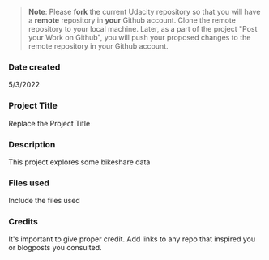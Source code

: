 >**Note**: Please **fork** the current Udacity repository so that you will have a **remote** repository in **your** Github account. Clone the remote repository to your local machine. Later, as a part of the project "Post your Work on Github", you will push your proposed changes to the remote repository in your Github account.

### Date created
5/3/2022

### Project Title
Replace the Project Title

### Description
This project explores some bikeshare data

### Files used
Include the files used

### Credits
It's important to give proper credit. Add links to any repo that inspired you or blogposts you consulted.
